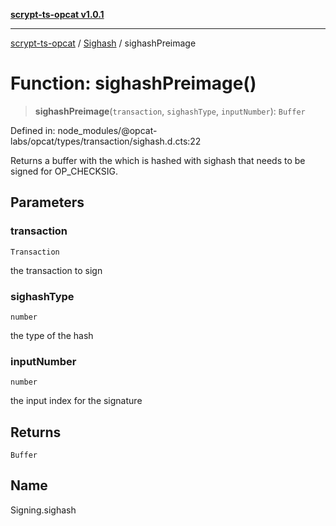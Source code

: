 [**scrypt-ts-opcat v1.0.1**](../../../README.md)

***

[scrypt-ts-opcat](../../../README.md) / [Sighash](../README.md) / sighashPreimage

# Function: sighashPreimage()

> **sighashPreimage**(`transaction`, `sighashType`, `inputNumber`): `Buffer`

Defined in: node\_modules/@opcat-labs/opcat/types/transaction/sighash.d.cts:22

Returns a buffer with the which is hashed with sighash that needs to be signed
for OP_CHECKSIG.

## Parameters

### transaction

`Transaction`

the transaction to sign

### sighashType

`number`

the type of the hash

### inputNumber

`number`

the input index for the signature

## Returns

`Buffer`

## Name

Signing.sighash
